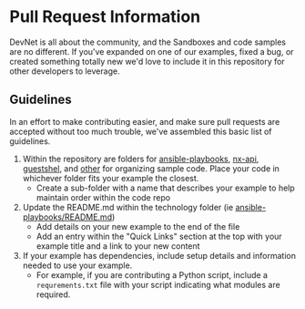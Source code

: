# Pull Request Information 

DevNet is all about the community, and the Sandboxes and code samples are no different.  If you've expanded on one of our examples, fixed a bug, or created something totally new we'd love to include it in this repository for other developers to leverage.  

## Guidelines

In an effort to make contributing easier, and make sure pull requests are accepted without too much trouble, we've assembled this basic list of guidelines.  

1. Within the repository are folders for [ansible-playbooks](ansible-playbooks), [nx-api](nx-api), [guestshel](guestshell), and [other](other) for organizing sample code.  Place your code in whichever folder fits your example the closest.  
    * Create a sub-folder with a name that describes your example to help maintain order within the code repo
1. Update the README.md within the technology folder (ie [ansible-playbooks/README.md](ansible-playbooks/README.md)) 
    * Add details on your new example to the end of the file 
    * Add an entry within the "Quick Links" section at the top with your example title and a link to your new content 
1. If your example has dependencies, include setup details and information needed to use your example.  
    * For example, if you are contributing a Python script, include a `requrements.txt` file with your script indicating what modules are required.  